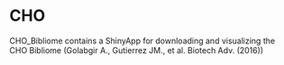 # CHO

CHO_Bibliome contains a ShinyApp for downloading and visualizing the CHO Bibliome (Golabgir A., Gutierrez JM., et al. Biotech Adv. (2016))
